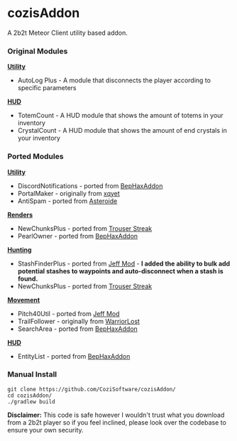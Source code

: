 # cozisAddon
A 2b2t Meteor Client utility based addon.

### Original Modules
**<ins>Utility</ins>**
+ AutoLog Plus - A module that disconnects the player according to specific parameters

**<ins>HUD</ins>**
+ TotemCount - A HUD module that shows the amount of totems in your inventory
+ CrystalCount - A HUD module that shows the amount of end crystals in your inventory

### Ported Modules
**<ins>Utility</ins>**
+ DiscordNotifications - ported from [BepHaxAddon](https://github.com/dekrom/BepHaxAddon)
+ PortalMaker - originally from [xqyet](https://github.com/xqyet)
+ AntiSpam - ported from [Asteroide](https://github.com/asteroide-development/Asteroide)

**<ins>Renders</ins>**
+ NewChunksPlus - ported from [Trouser Streak](https://github.com/etianl/Trouser-Streak)
+ PearlOwner - ported from [BepHaxAddon](https://github.com/dekrom/BepHaxAddon)

**<ins>Hunting</ins>**
+ StashFinderPlus - ported from [Jeff Mod](https://github.com/miles352/meteor-stashhunting-addon) - **I added the ability to bulk add potential stashes to waypoints and auto-disconnect when a stash is found.**
+ NewChunksPlus - ported from [Trouser Streak](https://github.com/etianl/Trouser-Streak)

**<ins>Movement</ins>**
+ Pitch40Util - ported from [Jeff Mod](https://github.com/miles352/meteor-stashhunting-addon)
+ TrailFollower - originally from [WarriorLost](https://github.com/WarriorLost)
+ SearchArea - ported from [BepHaxAddon](https://github.com/dekrom/BepHaxAddon)

**<ins>HUD</ins>**
+ EntityList - ported from [BepHaxAddon](https://github.com/dekrom/BepHaxAddon)

### Manual Install
```
git clone https://github.com/CoziSoftware/cozisAddon/
cd cozisAddon/
./gradlew build
```

**Disclaimer:** This code is safe however I wouldn't trust what you download from a 2b2t player so if you feel inclined, please look over the codebase to ensure your own security.
